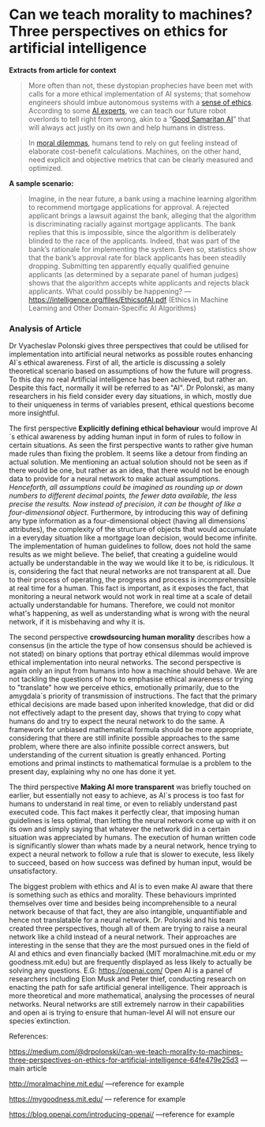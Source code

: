 # Can we teach morality to machines? Three perspectives on ethics for artificial intelligence

**Extracts from article for context**

> More often than not, these dystopian prophecies have been met with calls for a more ethical implementation of AI systems; that somehow engineers should imbue autonomous systems with a [sense of ethics](https://standards.ieee.org/develop/indconn/ec/autonomous_systems.html). According to some [AI experts](https://spectrum.ieee.org/podcast/robotics/artificial-intelligence/nick-bostrom-says-we-should-trust-our-future-robot-overlords), we can teach our future robot overlords to tell right from wrong, akin to a “[Good Samaritan AI](https://en.wikipedia.org/wiki/Parable_of_the_Good_Samaritan)” that will always act justly on its own and help humans in distress.

> In [moral dilemmas](https://plato.stanford.edu/entries/moral-dilemmas/), humans tend to rely on gut feeling instead of elaborate cost-benefit calculations. Machines, on the other hand, need explicit and objective metrics that can be clearly measured and optimized.

**A sample scenario:**

> Imagine, in the near future, a bank using a machine learning algorithm to recommend
> mortgage applications for approval. A rejected applicant brings a lawsuit against the
> bank, alleging that the algorithm is discriminating racially against mortgage applicants.
> The bank replies that this is impossible, since the algorithm is deliberately blinded to the
> race of the applicants. Indeed, that was part of the bank’s rationale for implementing
> the system. Even so, statistics show that the bank’s approval rate for black applicants has
> been steadily dropping. Submitting ten apparently equally qualified genuine applicants
> (as determined by a separate panel of human judges) shows that the algorithm accepts
> white applicants and rejects black applicants. What could possibly be happening? —https://intelligence.org/files/EthicsofAI.pdf (Ethics in Machine Learning and Other Domain-Specific AI
> Algorithms)

### Analysis of Article

Dr Vyacheslav Polonski gives three perspectives that could be utilised for implementation into artificial neural networks as possible routes enhancing AI´s ethical awareness. First of all, the article is discussing a solely theoretical scenario based on assumptions of how the future will progress. To this day no real Artificial intelligence has been achieved, but rather an. Despite this fact, normally it will be referred to as "AI". Dr Polonski, as many researchers in his field consider every day situations, in which, mostly due to their uniqueness in terms of variables present, ethical questions become more insightful. 

The first perspective **Explicitly defining ethical behaviour** would improve AI´s ethical awareness by adding human input in form of rules to follow in certain situations. As seen the first perspective wants to rather give human made rules than fixing the problem. It seems like a detour from finding an actual solution. Me mentioning an actual solution should not be seen as if there would be one, but rather as an idea, that there would not be enough data to provide for a neural network to make actual assumptions. *Henceforth, all assumptions could be imagined as rounding up or down numbers to different decimal points, the fewer data available, the less precise the results. Now instead of precision, it can be thought of like a four-dimensional object.* Furthermore, by introducing this way of defining any type information as a four-dimensional object (having all dimensions´ attributes), the complexity of the structure of objects that would accumulate in a everyday situation like a mortgage loan decision, would become infinite. The implementation of human guidelines to follow, does not hold the same results as we might believe. The belief, that creating a guideline would actually be understandable in the way we would like it to be, is ridiculous. It is, considering the fact that neural networks are not transparent at all. Due to their process of operating, the progress and process is incomprehensible at real time for a human. This fact is important, as it exposes the fact, that monitoring a neural network would not work in real time at a scale of detail actually understandable for humans. Therefore, we could not monitor what's happening, as well as understanding what is wrong with the neural network, if it is misbehaving and why it is. 

The second perspective **crowdsourcing human morality** describes how a consensus (in the article the type of how consensus should be achieved is not stated) on binary options that portray ethical dilemmas would improve ethical implementation into neural networks. The second perspective is again only an input from humans into how a machine should behave. We are not tackling the questions of how to emphasise ethical awareness or trying to "translate" how we perceive ethics, emotionally primarily, due to the amygdala´s priority of transmission of instructions. The fact that the primary ethical decisions are made based upon inherited knowledge, that did or did not effectively adapt to the present day, shows that trying to copy what humans do and try to expect the neural network to do the same. A framework for unbiased mathematical formula should be more appropriate, considering that there are still infinite possible approaches to the same problem, where there are also infinite possible correct answers, but understanding of the current situation is greatly enhanced. Porting emotions and primal instincts to mathematical formulae is a problem to the present day, explaining why no one has done it yet.

The third perspective **Making AI more transparent** was briefly touched on earlier, but essentially not easy to achieve, as AI´s process is too fast for humans to understand in real time, or even to reliably understand past executed code. This fact makes it perfectly clear, that imposing human guidelines is less optimal, than letting the neural network come up with it on its own and simply saying that whatever the network did in a certain situation was appreciated by humans. The execution of human written code is significantly slower than whats made by a neural network, hence trying to expect a neural network to follow a rule that is slower to execute, less likely to succeed, based on how success was defined by human input, would be unsatisfactory.

The biggest problem with ethics and AI is to even make AI aware that there is something such as ethics and morality. These behaviours imprinted themselves over time and besides being incomprehensible to a neural network because of that fact, they are also intangible, unquantifiable and hence not translatable for a neural network. Dr. Polonski and his team created three perspectives, though all of them are trying to raise a neural network like a child instead of a neural network. Their approaches are interesting in the sense that they are the most pursued ones in the field of AI and ethics and even financially backed (MIT moralmachine.mit.edu or my goodness.mit.edu) but are frequently displayed as less likely to actually be solving any questions. E.G: https://openai.com/ Open AI is a panel of researchers including Elon Musk and Peter thief, conducting research on enacting the path for safe artificial general intelligence. Their approach is more theoretical and more mathematical, analysing the processes of neural networks. Neural networks are still extremely narrow in their capabilities and open ai is trying to ensure that human-level AI will not ensure our species´extinction.

References:

https://medium.com/@drpolonski/can-we-teach-morality-to-machines-three-perspectives-on-ethics-for-artificial-intelligence-64fe479e25d3 — main article

http://moralmachine.mit.edu/ —reference for example

https://mygoodness.mit.edu/ — reference for example

https://blog.openai.com/introducing-openai/ —reference for example

